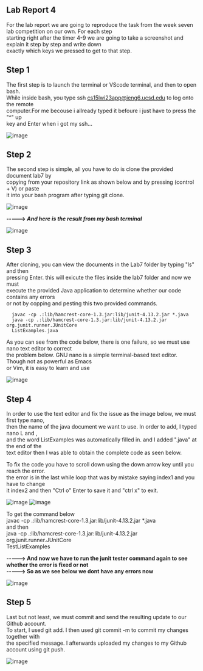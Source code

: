 ## Lab Report 4
  For the lab report we are going to reproduce the task from the week seven lab competition on our own. For each step   
  starting right after the timer 4-9 we are going to take a screenshot and explain it step by step and write down  
  exactly which keys we pressed to get to that step.  

##  Step 1  
  The first step is to launch the terminal or VScode terminal, and then to open bash.   
  While inside bash, you type ssh cs15lwi23app@ieng6.ucsd.edu to log onto the remote   
  computer.For me becouse i allready typed it befoure i just have to press the "^" up   
  key and Enter when i got my ssh...  

![image](https://user-images.githubusercontent.com/122564368/224811912-b756c1bf-6922-45c2-a178-987a5a101afb.png)    

## Step 2  
  The second step is simple, all you have to do is clone the provided document lab7 by   
  copying from your repository link as shown below and by pressing (control + V) or paste  
  it into your bash program after typing git clone.  

![image](https://user-images.githubusercontent.com/122564368/224840086-0229e369-23c6-407d-b59d-6ea4c3a42cf3.png)  
  
**----->   *And here is the result from my bash terminal***    
             
![image](https://user-images.githubusercontent.com/122564368/224821304-b4f30d12-c4f5-49aa-84cd-a5d2adf4914b.png)  

## Step 3  

   After cloning, you can view the documents in the Lab7 folder by typing "ls" and then   
   pressing Enter. this will exicute the files inside the lab7 folder and now we must   
   execute the provided Java application to determine whether our code contains any errors   
   or not by copping and pesting this two provided commands.  

      javac -cp .:lib/hamcrest-core-1.3.jar:lib/junit-4.13.2.jar *.java 
      java -cp .:lib/hamcrest-core-1.3.jar:lib/junit-4.13.2.jar org.junit.runner.JUnitCore   
      ListExamples.java  
      
  
 As you can see from the code below, there is one failure, so we must use nano text editor to correct  
 the problem below. GNU nano is a simple terminal-based text editor. Though not as powerful as Emacs   
 or Vim, it is easy to learn and use   
 
![image](https://user-images.githubusercontent.com/122564368/224822105-54777ce8-2b86-4e91-8a7f-28e89918c587.png)    

## Step 4
In order to use the text editor and fix the issue as the image below, we must first type nano,   
then the name of the java document we want to use. In order to add, I typed nano L and <tap>,  
and the word ListExamples was automatically filled in. and I added ".java" at the end of the  
text editor then I was able to obtain the complete code as seen below.  

To fix the code you have to scroll down using the down arrow key until you reach the error.   
the error is in the last while loop that was by mistake saying index1 and you have to change  
it index2 and then "Ctrl o" Enter to save it and "ctrl x" to exit.  

![image](https://user-images.githubusercontent.com/122564368/224822451-4da53cff-d13e-4c4d-8e5f-d84c124c7094.png)
![image](https://user-images.githubusercontent.com/122564368/224888597-8e27be9f-15cc-47a2-b86e-6250fcf080d2.png)

  To get the command below <up><enter>  
  javac -cp .:lib/hamcrest-core-1.3.jar:lib/junit-4.13.2.jar *.java  
  and then <up><up><enter>  
  java -cp .:lib/hamcrest-core-1.3.jar:lib/junit-4.13.2.jar org.junit.runner.JUnitCore  
 TestListExamples   
  

**----->  And now we have to run the junit tester command again to see whether the error is fixed or not**  
**----->  So as we see below we dont have any errors now**   

![image](https://user-images.githubusercontent.com/122564368/224908549-a5a7ba1d-e551-4e98-ba41-c29faf301427.png)

        
        
## Step 5
Last but not least, we must commit and send the resulting update to our Github account.   
To start, I used git add. I then used git commit -m to commit my changes together with  
the specified message. I afterwards uploaded my changes to my Github account using git push.  

![image](https://user-images.githubusercontent.com/122564368/224834004-dff01e43-a066-4ad6-929f-3ebad3b1a3b7.png)

